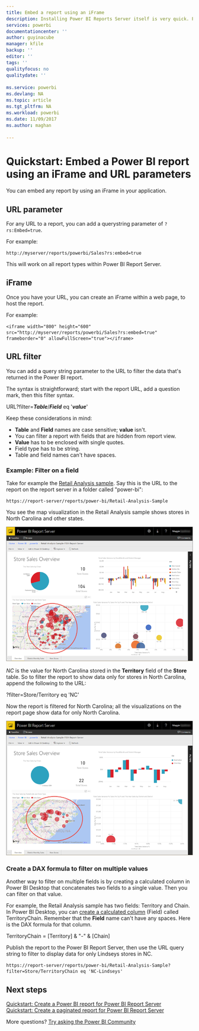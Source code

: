 ```yaml
---
title: Embed a report using an iFrame
description: Installing Power BI Reports Server itself is very quick. From downloading, to installing and configuring, you should be up and running within a few minutes.
services: powerbi
documentationcenter: ''
author: guyinacube
manager: kfile
backup: ''
editor: ''
tags: ''
qualityfocus: no
qualitydate: ''

ms.service: powerbi
ms.devlang: NA
ms.topic: article
ms.tgt_pltfrm: NA
ms.workload: powerbi
ms.date: 11/09/2017
ms.author: maghan

---
```

# Quickstart: Embed a Power BI report using an iFrame and URL parameters

You can embed any report by using an iFrame in your application. 

## URL parameter

For any URL to a report, you can add a querystring parameter of `?rs:Embed=true`.

For example:

```
http://myserver/reports/powerbi/Sales?rs:embed=true
```

This will work on all report types within Power BI Report Server.

## iFrame

Once you have your URL, you can create an iFrame within a web page, to host the report.

For example:

```
<iframe width="800" height="600" src="http://myserver/reports/powerbi/Sales?rs:embed=true" frameborder="0" allowFullScreen="true"></iframe>
```

## URL filter

You can add a query string parameter to the URL to filter the data that's returned in the Power BI report.

The syntax is straightforward; start with the report URL, add a question mark, then this filter syntax.

URL?filter=***Table***/***Field*** eq '***value***'

Keep these considerations in mind:

- **Table** and **Field** names are case sensitive; **value** isn't.
- You can filter a report with fields that are hidden from report view.
- **Value** has to be enclosed with single quotes.
- Field type has to be string.
- Table and field names can't have spaces.

###  Example: Filter on a field

Take for example the [Retail Analysis sample](../sample-datasets.md). Say this is the URL to the report on the report server in a folder called "power-bi":

```
https://report-server/reports/power-bi/Retail-Analysis-Sample
```

You see the map visualization in the Retail Analysis sample shows stores in North Carolina and other states.

![Retail Analysis sample map visualization](media/quickstart-embed/report-server-retail-analysis-sample-map.png)

*NC* is the value for North Carolina stored in the **Territory** field of the **Store** table. So to filter the report to show data only for stores in North Carolina, append the following to the URL:

?filter=Store/Territory eq 'NC'

Now the report is filtered for North Carolina; all the visualizations on the report page show data for only North Carolina.

![Retail Analysis sample filtered visualizations](media/quickstart-embed/report-server-retail-analysis-sample-filtered-map.png)

### Create a DAX formula to filter on multiple values

Another way to filter on multiple fields is by creating a calculated column in Power BI Desktop that concatenates two fields to a single value. Then you can filter on that value.

For example, the Retail Analysis sample has two fields: Territory and Chain. In Power BI Desktop, you can [create a calculated column](../desktop-tutorial-create-calculated-columns.md) (Field) called TerritoryChain. Remember that the **Field** name can't have any spaces. Here is the DAX formula for that column.

TerritoryChain = [Territory] & "-" & [Chain]

Publish the report to the Power BI Report Server, then use the URL query string to filter to display data for only Lindseys stores in NC.

```
https://report-server/reports/power-bi/Retail-Analysis-Sample?filter=Store/TerritoryChain eq 'NC-Lindseys'

```

## Next steps

[Quickstart: Create a Power BI report for Power BI Report Server](quickstart-create-powerbi-report.md)  
[Quickstart: Create a paginated report for Power BI Report Server](quickstart-create-paginated-report.md)  

More questions? [Try asking the Power BI Community](https://community.powerbi.com/)